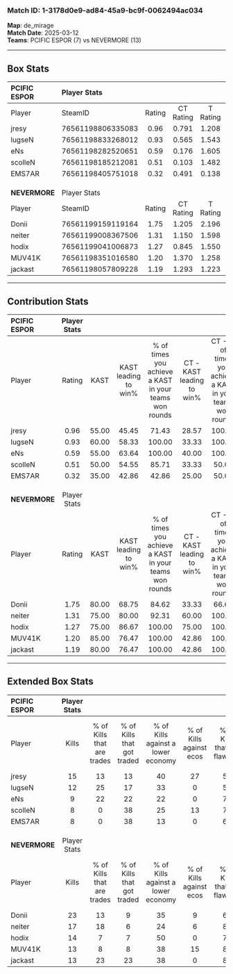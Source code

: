 ### Match ID: 1-3178d0e9-ad84-45a9-bc9f-0062494ac034  
**Map**: de_mirage  
**Match Date**: 2025-03-12  
**Teams**: PCIFIC ESPOR (7) vs NEVERMORE (13)  

---  

## Box Stats  

| **PCIFIC ESPOR** | Player Stats      |        |           |          |       |       |       |         |        |      |     |
| :- | :- | :-: | :-: | :-: | :-: | :-: | :-: | :-: | :-: | :-: | :-: |
| Player           | SteamID           | Rating | CT Rating | T Rating | KAST  |  ADR  | Kills | Assists | Deaths | K/D  | HS% |
| jresy            | 76561198806335083 |  0.96  |   0.791   |  1.208   | 55.00 | 85.8  |  15   |    5    |   17   | 0.88 | 33  |
| lugseN           | 76561198833268012 |  0.93  |   0.565   |  1.543   | 60.00 | 77.5  |  12   |    2    |   13   | 0.92 | 33  |
| eNs              | 76561198282520651 |  0.59  |   0.176   |  1.605   | 55.00 | 46.6  |   9   |    4    |   16   | 0.56 | 66  |
| scolleN          | 76561198185212081 |  0.51  |   0.103   |  1.482   | 50.00 | 57.0  |   8   |    2    |   17   | 0.47 | 62  |
| EMS7AR           | 76561198405751018 |  0.32  |   0.491   |  0.138   | 35.00 | 41.9  |   8   |    1    |   18   | 0.44 | 50  |
|                  |                   |        |           |          |       |       |       |         |        |      |     |
|                  |                   |        |           |          |       |       |       |         |        |      |     |
|                  |                   |        |           |          |       |       |       |         |        |      |     |
| **NEVERMORE**    | Player Stats      |        |           |          |       |       |       |         |        |      |     |
| Player           | SteamID           | Rating | CT Rating | T Rating | KAST  |  ADR  | Kills | Assists | Deaths | K/D  | HS% |
| Donii            | 76561199159119164 |  1.75  |   1.205   |  2.196   | 80.00 | 128.7 |  23   |    3    |   12   | 1.92 | 65  |
| neiter           | 76561199008367506 |  1.31  |   1.150   |  1.598   | 75.00 | 77.1  |  17   |    3    |   11   | 1.55 | 52  |
| hodix            | 76561199041006873 |  1.27  |   0.845   |  1.550   | 75.00 | 72.0  |  14   |    2    |   7    | 2.00 | 35  |
| MUV41K           | 76561198351016580 |  1.20  |   1.370   |  1.258   | 85.00 | 82.5  |  13   |    7    |   13   | 1.00 | 46  |
| jackast          | 76561198057809228 |  1.19  |   1.293   |  1.223   | 80.00 | 72.5  |  13   |    3    |   10   | 1.30 | 84  |
---  

## Contribution Stats  

| **PCIFIC ESPOR** | Player Stats |       |                      |                                                        |                           |                                                             |                          |                                                            |
| :- | :-: | :-: | :-: | :-: | :-: | :-: | :-: | :-: |
| Player           |    Rating    | KAST  | KAST leading to win% | % of times you achieve a KAST in your teams won rounds | CT - KAST leading to win% | CT - % of times you achieve a KAST in your teams won rounds | T - KAST leading to win% | T - % of times you achieve a KAST in your teams won rounds |
| jresy            |     0.96     | 55.00 |        45.45         |                         71.43                          |           28.57           |                           100.00                            |          75.00           |                           60.00                            |
| lugseN           |     0.93     | 60.00 |        58.33         |                         100.00                         |           33.33           |                           100.00                            |          83.33           |                           100.00                           |
| eNs              |     0.59     | 55.00 |        63.64         |                         100.00                         |           40.00           |                           100.00                            |          83.33           |                           100.00                           |
| scolleN          |     0.51     | 50.00 |        54.55         |                         85.71                          |           33.33           |                            50.00                            |          62.50           |                           100.00                           |
| EMS7AR           |     0.32     | 35.00 |        42.86         |                         42.86                          |           25.00           |                            50.00                            |          66.67           |                           40.00                            |
|                  |              |       |                      |                                                        |                           |                                                             |                          |                                                            |
|                  |              |       |                      |                                                        |                           |                                                             |                          |                                                            |
|                  |              |       |                      |                                                        |                           |                                                             |                          |                                                            |
| **NEVERMORE**    | Player Stats |       |                      |                                                        |                           |                                                             |                          |                                                            |
| Player           |    Rating    | KAST  | KAST leading to win% | % of times you achieve a KAST in your teams won rounds | CT - KAST leading to win% | CT - % of times you achieve a KAST in your teams won rounds | T - KAST leading to win% | T - % of times you achieve a KAST in your teams won rounds |
| Donii            |     1.75     | 80.00 |        68.75         |                         84.62                          |           33.33           |                            66.67                            |          90.00           |                           90.00                            |
| neiter           |     1.31     | 75.00 |        80.00         |                         92.31                          |           60.00           |                           100.00                            |          90.00           |                           90.00                            |
| hodix            |     1.27     | 75.00 |        86.67         |                         100.00                         |           75.00           |                           100.00                            |          90.91           |                           100.00                           |
| MUV41K           |     1.20     | 85.00 |        76.47         |                         100.00                         |           42.86           |                           100.00                            |          100.00          |                           100.00                           |
| jackast          |     1.19     | 80.00 |        76.47         |                         100.00                         |           42.86           |                           100.00                            |          100.00          |                           100.00                           |
---  

## Extended Box Stats  

| **PCIFIC ESPOR** | Player Stats |                            |                            |                                    |                         |                              |                                 |        |                             |                                     |                          |                               |                            |
| :- | :-: | :-: | :-: | :-: | :-: | :-: | :-: | :-: | :-: | :-: | :-: | :-: | :-: |
| Player           |    Kills     | % of Kills that are trades | % of Kills that got traded | % of Kills against a lower economy | % of Kills against ecos | % of Kills that are flawless | % of Kills that are close duels | Deaths | % of Deaths that get traded | % of Deaths against a lower economy | % of Deaths against ecos | % of Deaths that are flawless | % of Deaths that are close |
| jresy            |      15      |             13             |             13             |                 40                 |           27            |              53              |                7                |   17   |              0              |                 18                  |            0             |              82               |             0              |
| lugseN           |      12      |             25             |             17             |                 33                 |            0            |              50              |               17                |   13   |              8              |                  0                  |            0             |              69               |             15             |
| eNs              |      9       |             22             |             22             |                 22                 |            0            |              78              |               11                |   16   |             13              |                 13                  |            0             |              81               |             13             |
| scolleN          |      8       |             0              |             38             |                 25                 |           13            |              75              |                0                |   17   |             24              |                 24                  |            6             |              82               |             12             |
| EMS7AR           |      8       |             0              |             38             |                 13                 |            0            |              63              |                0                |   18   |              6              |                 17                  |            0             |              72               |             6              |
|                  |              |                            |                            |                                    |                         |                              |                                 |        |                             |                                     |                          |                               |                            |
|                  |              |                            |                            |                                    |                         |                              |                                 |        |                             |                                     |                          |                               |                            |
|                  |              |                            |                            |                                    |                         |                              |                                 |        |                             |                                     |                          |                               |                            |
| **NEVERMORE**    | Player Stats |                            |                            |                                    |                         |                              |                                 |        |                             |                                     |                          |                               |                            |
| Player           |    Kills     | % of Kills that are trades | % of Kills that got traded | % of Kills against a lower economy | % of Kills against ecos | % of Kills that are flawless | % of Kills that are close duels | Deaths | % of Deaths that get traded | % of Deaths against a lower economy | % of Deaths against ecos | % of Deaths that are flawless | % of Deaths that are close |
| Donii            |      23      |             13             |             9              |                 35                 |            9            |              65              |                9                |   12   |             17              |                 33                  |            0             |              25               |             17             |
| neiter           |      17      |             18             |             6              |                 24                 |            6            |              82              |                6                |   11   |             36              |                 18                  |            0             |              55               |             0              |
| hodix            |      14      |             7              |             7              |                 50                 |            0            |              79              |                7                |   7    |              0              |                 29                  |            0             |              86               |             0              |
| MUV41K           |      13      |             8              |             8              |                 38                 |           15            |              85              |                8                |   13   |             31              |                 38                  |            0             |              69               |             8              |
| jackast          |      13      |             23             |             23             |                 38                 |            0            |              85              |               15                |   10   |             20              |                 20                  |            0             |              80               |             10             |
